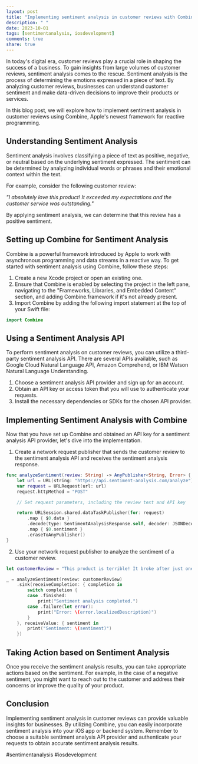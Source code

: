 ```yaml
---
layout: post
title: "Implementing sentiment analysis in customer reviews with Combine"
description: " "
date: 2023-10-01
tags: [sentimentanalysis, iosdevelopment]
comments: true
share: true
---
```


In today's digital era, customer reviews play a crucial role in shaping the success of a business. To gain insights from large volumes of customer reviews, sentiment analysis comes to the rescue. Sentiment analysis is the process of determining the emotions expressed in a piece of text. By analyzing customer reviews, businesses can understand customer sentiment and make data-driven decisions to improve their products or services.

In this blog post, we will explore how to implement sentiment analysis in customer reviews using Combine, Apple's newest framework for reactive programming.

## Understanding Sentiment Analysis

Sentiment analysis involves classifying a piece of text as positive, negative, or neutral based on the underlying sentiment expressed. The sentiment can be determined by analyzing individual words or phrases and their emotional context within the text.

For example, consider the following customer review:

_"I absolutely love this product! It exceeded my expectations and the customer service was outstanding."_

By applying sentiment analysis, we can determine that this review has a positive sentiment.

## Setting up Combine for Sentiment Analysis

Combine is a powerful framework introduced by Apple to work with asynchronous programming and data streams in a reactive way. To get started with sentiment analysis using Combine, follow these steps:

1. Create a new Xcode project or open an existing one.
2. Ensure that Combine is enabled by selecting the project in the left pane, navigating to the "Frameworks, Libraries, and Embedded Content" section, and adding Combine.framework if it's not already present.
3. Import Combine by adding the following import statement at the top of your Swift file:

```swift
import Combine
```

## Using a Sentiment Analysis API

To perform sentiment analysis on customer reviews, you can utilize a third-party sentiment analysis API. There are several APIs available, such as Google Cloud Natural Language API, Amazon Comprehend, or IBM Watson Natural Language Understanding.

1. Choose a sentiment analysis API provider and sign up for an account.
2. Obtain an API key or access token that you will use to authenticate your requests.
3. Install the necessary dependencies or SDKs for the chosen API provider.

## Implementing Sentiment Analysis with Combine

Now that you have set up Combine and obtained an API key for a sentiment analysis API provider, let's dive into the implementation.

1. Create a network request publisher that sends the customer review to the sentiment analysis API and receives the sentiment analysis response.

```swift
func analyzeSentiment(review: String) -> AnyPublisher<String, Error> {
    let url = URL(string: "https://api.sentiment-analysis.com/analyze")!
    var request = URLRequest(url: url)
    request.httpMethod = "POST"

    // Set request parameters, including the review text and API key

    return URLSession.shared.dataTaskPublisher(for: request)
        .map { $0.data }
        .decode(type: SentimentAnalysisResponse.self, decoder: JSONDecoder())
        .map { $0.sentiment }
        .eraseToAnyPublisher()
}
```

2. Use your network request publisher to analyze the sentiment of a customer review.

```swift
let customerReview = "This product is terrible! It broke after just one use."

_ = analyzeSentiment(review: customerReview)
    .sink(receiveCompletion: { completion in
        switch completion {
        case .finished:
            print("Sentiment analysis completed.")
        case .failure(let error):
            print("Error: \(error.localizedDescription)")
        }
    }, receiveValue: { sentiment in
        print("Sentiment: \(sentiment)")
    })
```

## Taking Action based on Sentiment Analysis

Once you receive the sentiment analysis results, you can take appropriate actions based on the sentiment. For example, in the case of a negative sentiment, you might want to reach out to the customer and address their concerns or improve the quality of your product.

## Conclusion

Implementing sentiment analysis in customer reviews can provide valuable insights for businesses. By utilizing Combine, you can easily incorporate sentiment analysis into your iOS app or backend system. Remember to choose a suitable sentiment analysis API provider and authenticate your requests to obtain accurate sentiment analysis results.

#sentimentanalysis #iosdevelopment